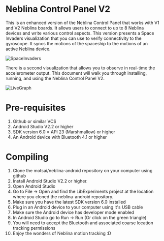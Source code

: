 # Neblina Control Panel V2
This is an enhanced version of the Neblina Control Panel that works with V1 and V2 Neblina boards.
It allows users to connect to up to 8 Neblina devices and write various control aspects. This version
presents a Space Invaders visualization that you can use to verify connectivity to the gyroscope.
It syncs the motions of the spaceship to the motions of an active Neblina device.

![SpaceInvaders](/docPics/control_panel.png)

There is a second visualization that allows you to observe in real-time the accelerometer output.
This document will walk you through installing, running, and using the Neblina Control Panel V2.

![LiveGraph](/docPics/live_graphs.png)


# Pre-requisites

1. Github or similar VCS
2. Android Studio V2.2 or higher
3. SDK version 6.0 = API 23 (Marshmallow) or higher
4. An Android device with Bluetooth 4.1 or higher

# Compiling

1. Clone the motsai/neblina-android repository on your computer using github
2. Install Android Studio V2.2 or higher.
3. Open Android Studio
4. Go to File -> Open  and find the LibExperiments project at the location where you cloned the neblina-android repository.
5. Make sure you have the latest SDK version 6.0 installed
6. Plug in an Android device to your computer using it's USB cable
7. Make sure the Android device has developer mode enabled
8. In Android Studio go to Run -> Run (Or click on the green triangle)
9. You will need to accept the Bluetooth and associated coarse location tracking permissions
10. Enjoy the wonders of Neblina motion tracking :D








